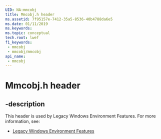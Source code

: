 ```yaml
---
UID: NA:mmcobj
title: Mmcobj.h header
ms.assetid: 7f95157e-7412-35a5-8536-40b4788da6e5
ms.date: 01/11/2019
ms.keywords: 
ms.topic: conceptual
tech.root: lwef
f1_keywords:
 - mmcobj
 - mmcobj/mmcobj
api_name:
 - mmcobj
---
```


# Mmcobj.h header


## -description

This header is used by Legacy Windows Environment Features. For more information, see:

- [Legacy Windows Environment Features](../_lwef/index.md)

